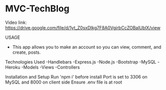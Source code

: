 # MVC-TechBlog

Video link: https://drive.google.com/file/d/1yt_Z0sxDIkg7F8A0VgjrbCcZOBaIUblX/view

USAGE
- This app allows you to make an account so you can view, comment, and create, posts.

Technologies Used
-Handlebars
-Express.js
-Node.js
-Bootstrap
-MySQL
-Heroku
-Models -Views -Controllers

Installation and Setup
Run 'npm i' before install
Port is set to 3306 on MySQL and 8000 on client side
Ensure .env file is at root

